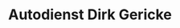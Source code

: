 ---
title: "Autodienst Dirk Gericke"
url: /salzgitter/autodienst-dirk-gericke/
shop: Autowerkstatt
---